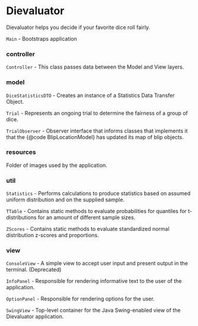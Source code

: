 # Dievaluator

Dievaluator helps you decide if your favorite dice roll fairly.

`Main` - Bootstraps application

### controller

`Controller` - This class passes data between the Model and View layers.

### model

`DiceStatisticsDTO` - Creates an instance of a Statistics Data Transfer Object.

`Trial` - Represents an ongoing trial to determine the fairness of a group of dice.

`TrialObserver` - Observer interface that informs classes that implements it that the {@code BlipLocationModel} has updated its map of blip objects.

### resources 
Folder of images used by the application.

### util

`Statistics` - Performs calculations to produce statistics based on assumed uniform distribution and on the supplied sample.

`TTable` - Contains static methods to evaluate probabilities for quantiles for t-distributions for an amount of different sample sizes.

`ZScores` - Contains static methods to evaluate standardized normal distribution z-scores and proportions.

### view

`ConsoleView` - A simple view to accept user input and present output in the terminal. (Deprecated)

`InfoPanel` - Responsible for rendering informative text to the user of the application.

`OptionPanel` - Responsible for rendering options for the user.

`SwingView` - Top-level container for the Java Swing-enabled view of the Dievaluator application.


